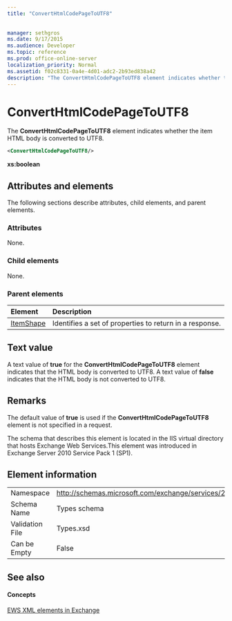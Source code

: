 ```yaml
---
title: "ConvertHtmlCodePageToUTF8"
 
 
manager: sethgros
ms.date: 9/17/2015
ms.audience: Developer
ms.topic: reference
ms.prod: office-online-server
localization_priority: Normal
ms.assetid: f02c8331-0a4e-4d01-adc2-2b93ed838a42
description: "The ConvertHtmlCodePageToUTF8 element indicates whether the item HTML body is converted to UTF8."
---
```


# ConvertHtmlCodePageToUTF8

The **ConvertHtmlCodePageToUTF8** element indicates whether the item HTML body is converted to UTF8. 
  
```XML
<ConvertHtmlCodePageToUTF8/>
```

 **xs:boolean**
## Attributes and elements

The following sections describe attributes, child elements, and parent elements.
  
### Attributes

None.
  
### Child elements

None.
  
### Parent elements

|**Element**|**Description**|
|:-----|:-----|
|[ItemShape](itemshape.md) <br/> |Identifies a set of properties to return in a response.  <br/> |
   
## Text value

A text value of **true** for the **ConvertHtmlCodePageToUTF8** element indicates that the HTML body is converted to UTF8. A text value of **false** indicates that the HTML body is not converted to UTF8. 
  
## Remarks

The default value of **true** is used if the **ConvertHtmlCodePageToUTF8** element is not specified in a request. 
  
The schema that describes this element is located in the IIS virtual directory that hosts Exchange Web Services.This element was introduced in Exchange Server 2010 Service Pack 1 (SP1).
  
## Element information

|||
|:-----|:-----|
|Namespace  <br/> |http://schemas.microsoft.com/exchange/services/2006/types  <br/> |
|Schema Name  <br/> |Types schema  <br/> |
|Validation File  <br/> |Types.xsd  <br/> |
|Can be Empty  <br/> |False  <br/> |
   
## See also

#### Concepts

[EWS XML elements in Exchange](ews-xml-elements-in-exchange.md)

